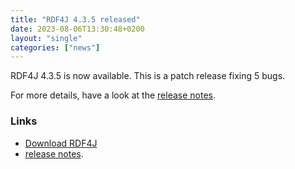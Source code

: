 ```yaml
---
title: "RDF4J 4.3.5 released"
date: 2023-08-06T13:30:48+0200
layout: "single"
categories: ["news"]
---
```

RDF4J 4.3.5 is now available. This is a patch release fixing 5 bugs.

For more details, have a look at the [release notes](/release-notes/4.3.5).
<!--more-->
### Links

- [Download RDF4J](/download/)
- [release notes](/release-notes/4.3.5).
